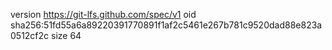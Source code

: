 version https://git-lfs.github.com/spec/v1
oid sha256:51fd55a6a89220391770891f1af2c5461e267b781c9520dad88e823a0512cf2c
size 64
